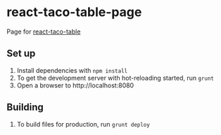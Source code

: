 # react-taco-table-page

Page for [react-taco-table](https://github.com/pbeshai/react-taco-table)

## Set up
1. Install dependencies with `npm install`
1. To get the development server with hot-reloading started, run `grunt`
1. Open a browser to http://localhost:8080

## Building
1. To build files for production, run `grunt deploy`
